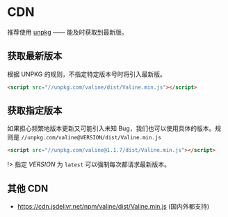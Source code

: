 # CDN

推荐使用 [unpkg](https://unpkg.com/) —— 能及时获取到最新版。

## 获取最新版本

根据 UNPKG 的规则，不指定特定版本号时将引入最新版。

```html
<script src="//unpkg.com/valine/dist/Valine.min.js"></script>
```

## 获取指定版本

如果担心频繁地版本更新又可能引入未知 Bug，我们也可以使用具体的版本。规则是 `//unpkg.com/valine@VERSION/dist/Valine.min.js`

```html
<script src="//unpkg.com/valine@1.1.7/dist/Valine.min.js"></script>
```

!> 指定 *VERSION* 为 `latest` 可以强制每次都请求最新版本。

## 其他 CDN

- https://cdn.jsdelivr.net/npm/valine/dist/Valine.min.js (国内外都支持)
